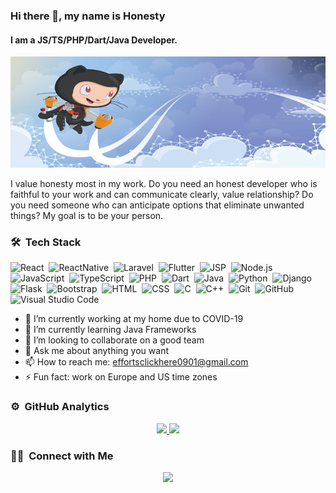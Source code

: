 ### Hi there 👋, my name is Honesty
#### I am a JS/TS/PHP/Dart/Java Developer.
![I am a JS/TS/PHP/Dart/Java Developer.](https://github.com/ClickHere0521/ClickHere0521/blob/main/wp3082268.jpg)

I value honesty most in my work. Do you need an honest developer who is faithful to your work and can communicate clearly, value relationship? Do you need someone who can anticipate options that eliminate unwanted things? My goal is to be your person.

### 🛠 &nbsp;Tech Stack

![React](https://img.shields.io/badge/-React-05122A?style=flat&logo=react)&nbsp;
![ReactNative](https://img.shields.io/badge/-React-05122A?style=flat&logo=react)&nbsp;
![Laravel](https://img.shields.io/badge/-React-05122A?style=flat&logo=react)&nbsp;
![Flutter](https://img.shields.io/badge/-React-05122A?style=flat&logo=react)&nbsp;
![JSP](https://img.shields.io/badge/-React-05122A?style=flat&logo=react)&nbsp;
![Node.js](https://img.shields.io/badge/-Node.js-05122A?style=flat&logo=node.js)&nbsp;
![JavaScript](https://img.shields.io/badge/-JavaScript-05122A?style=flat&logo=javascript)&nbsp;
![TypeScript](https://img.shields.io/badge/-JavaScript-05122A?style=flat&logo=javascript)&nbsp;
![PHP](https://img.shields.io/badge/-JavaScript-05122A?style=flat&logo=javascript)&nbsp;
![Dart](https://img.shields.io/badge/-JavaScript-05122A?style=flat&logo=javascript)&nbsp;
![Java](https://img.shields.io/badge/-Java-05122A?style=flat&logo=Java&logoColor=FFA518)&nbsp;
![Python](https://img.shields.io/badge/-Python-05122A?style=flat&logo=python)&nbsp;
![Django](https://img.shields.io/badge/-Django-05122A?style=flat&logo=django&logoColor=092E20)&nbsp;
![Flask](https://img.shields.io/badge/-Flask-05122A?style=flat&logo=flask)&nbsp;
![Bootstrap](https://img.shields.io/badge/-Bootstrap-05122A?style=flat&logo=bootstrap&logoColor=563D7C)&nbsp;
![HTML](https://img.shields.io/badge/-HTML-05122A?style=flat&logo=HTML5)&nbsp;
![CSS](https://img.shields.io/badge/-CSS-05122A?style=flat&logo=CSS3&logoColor=1572B6)&nbsp;
![C](https://img.shields.io/badge/-C-05122A?style=flat&logo=C&logoColor=A8B9CC)&nbsp;
![C++](https://img.shields.io/badge/-C++-05122A?style=flat&logo=C%2B%2B&logoColor=00599C)&nbsp;
![Git](https://img.shields.io/badge/-Git-05122A?style=flat&logo=git)&nbsp;
![GitHub](https://img.shields.io/badge/-GitHub-05122A?style=flat&logo=github)&nbsp;
![Visual Studio Code](https://img.shields.io/badge/-Visual%20Studio%20Code-05122A?style=flat&logo=visual-studio-code&logoColor=007ACC)&nbsp;

- 🔭 I’m currently working at my home due to COVID-19 
- 🌱 I’m currently learning Java Frameworks 
- 👯 I’m looking to collaborate on a good team 
- 💬 Ask me about anything you want 
- 📫 How to reach me: effortsclickhere0901@gmail.com 
- ⚡ Fun fact: work on Europe and US time zones 

### ⚙️ &nbsp;GitHub Analytics

<p align="center">
<a href="https://github.com/AVS1508">
  <img height="180em" src="https://github-readme-stats-eight-theta.vercel.app/api?username=butterfly0503&show_icons=true&theme=algolia&include_all_commits=true&count_private=true"/>
  <img height="180em" src="https://github-readme-stats-eight-theta.vercel.app/api/top-langs/?username=butterfly0503&layout=compact&langs_count=8&theme=algolia"/>
</a>
</p>

### 🤝🏻 &nbsp;Connect with Me

<p align="center">
<a href="mailto:effortsclickhere0901@gmail.com"><img src="https://img.shields.io/badge/-effortsclickhere0901@gmail.com-D14836?style=flat&logo=Gmail&logoColor=white"/></a>
</p>
